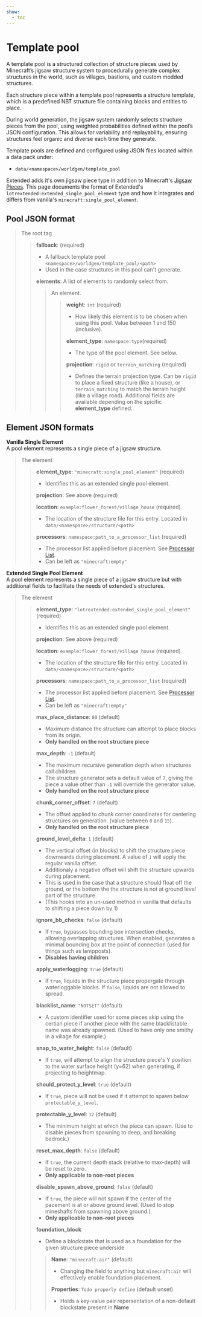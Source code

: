 ```yaml
---
show:
  - toc
---
```


# **Template pool**

A template pool is a structured collection of structure pieces used by Minecraft’s jigsaw structure system to procedurally generate complex structures in the world, such as villages, bastions, and custom modded structures.

Each structure piece within a template pool represents a structure template, which is a predefined NBT structure file containing blocks and entities to place.

During world generation, the jigsaw system randomly selects structure pieces from the pool, using weighted probabilities defined within the pool’s JSON configuration. This allows for variability and replayability, ensuring structures feel organic and diverse each time they generate.

Template pools are defined and configured using JSON files located within a data pack under:  
- `data/<namespace>/worldgen/template_pool`

Extended adds it's own jigsaw piece type in addition to Minecraft's [Jigsaw Pieces](https://minecraft.wiki/w/Template_pool#Pool_elements). This page documents the format of Extended's `lotrextended:extended_single_pool_element` type and how it integrates and differs from vanilla's `minecraft:single_pool_element`.

Pool JSON format
---

> The root tag
>
> > **fallback**: (required)
> >
> > - A fallback template pool `<namespace>/worldgen/template_pool/<path>`
> > - Used in the case structures in this pool can't generate.
> >
> > **elements**: A list of elements to randomly select from.
> > > An element.
> > > > **weight**: `int` (required)
> > > >
> > > > - How likely this element is to be chosen when using this pool. Value between 1 and 150 (inclusive).
> > > >
> > > > **element_type**: `namespace:type`(required)
> > > >
> > > > - The type of the pool element. See below.
> > > >
> > > > **projection**: `rigid` or `terrain_matching` (required)
> > > >
> > > > - Defines the terrain projection type. Can be `rigid` to place a fixed structure (like a house), or `terrain_matching` to match the terrain height (like a village road).
> > > > Additional fields are available depending on the spicific **element_type** defined.


Element JSON formats
---

**Vanilla Single Element**  
A pool element represents a single piece of a jigsaw structure.
> The element
>
> > **element_type**: `"minecraft:single_pool_element"` (required)
> >
> > - Identifies this as an extended single pool element.
> >
> > **projection**: See above (required)
> >
> > **location**: `example:flower_forest/village_house` (required)
> >
> > - The location of the structure file for this entry. Located in `data/<namespace>/structure/<path>`
> >
> > **processors**: `namespace:path_to_a_processor_list` (required)
> >
> > - The processor list applied before placement. See [Processor List](https://minecraft.wiki/w/Processor_list).
> > - Can be left as `"minecraft:empty"`

**Extended Single Pool Element**  
A pool element represents a single piece of a jigsaw structure but with additional fields to facilitate the needs of extended's structures.
> The element
>
> > **element_type**: `"lotrextended:extended_single_pool_element"` (required)
> >
> > - Identifies this as an extended single pool element.
> >
> > **projection**: See above (required)
> >
> > **location**: `example:flower_forest/village_house` (required)
> >
> > - The location of the structure file for this entry. Located in `data/<namespace>/structure/<path>` 
> >
> > **processors**: `namespace:path_to_a_processor_list` (required)
> >
> > - The processor list applied before placement. See [Processor List](https://minecraft.wiki/w/Processor_list).
> > - Can be left as `"minecraft:empty"`
> >
> > **max_place_distance**: `80` (default)
> >
> > - Maximum distance the structure can attempt to place blocks from its origin.
> > - **Only handled on the root structure piece**
> >
> > **max_depth**: `-1` (default)
> >
> > - The maximum recursive generation depth when structures call children.
> > - The structure generator sets a default value of `7`, giving the piece a value other than `-1` will override the generator value.
> > - **Only handled on the root structure piece**
> >
> > **chunk_corner_offset**: `7` (default)
> >
> > - The offset applied to chunk corner coordinates for centering structures on generation. (value between `0` and `15`).
> > - **Only handled on the root structure piece**
> >
> > **ground_level_delta**: `1` (default)
> >
> > - The vertical offset (in blocks) to shift the structure piece downwards during placement. A value of <code>1</code> will apply the regular vanilla offset.
> > - Additionaly a negative offset will shift the structure upwards during placement.
> > - This is used in the case that a structure should float off the ground, or the bottom the the structure is not at ground level part of the structure.
> > - (This hooks into an un-used method in vanilla that defaults to shifting a piece down by 1)
> >
> > **ignore_bb_checks**: `false` (default)
> >
> > - If `true`, bypasses bounding box intersection checks, allowing overlapping structures. When enabled, generates a minimal bounding box at the point of connection (used for things such as lampposts).
> > - **Disables having children**
> >
> > **apply_waterlogging**: `true` (default)
> >
> > - If `true`, liquids in the structure piece propergate through waterloggable blocks. If `false`, liquids are not allowed to spread.
> >
> > **blacklist_name**: `"NOTSET"` (default)
> >
> > - A custom identifier used for some pieces skip using the certian piece if another piece with the same blacklistable name was already spawned. (Used to have only one smithy in a village for example.)
> >
> > **snap_to_water_height**: `false` (default)
> >
> > - If `true`, will attempt to align the structure piece's Y position to the water surface height (y=62) when generating, if projecting to heightmap.
> >
> > **should_protect_y_level**: `true` (default)
> >
> > - If `true`, piece will not be used if it attempt to spawn below `protectable_y_level`.
> >
> > **protectable_y_level**: `12` (default)
> >
> > - The minimum height at which the piece can spawn. (Use to disable pieces from spawning to deep, and breaking bedrock.)
> >
> > **reset_max_depth**: `false` (default)
> >
> > - If `true`, the current depth stack (relative to max-depth) will be reset to zero.
> > - **Only applicable to non-root pieces**
> >
> > **disable_spawn_above_ground**: `false` (default)
> >
> > - If `true`, the piece will not spawn if the center of the pacement is at or above ground level. (Used to stop mineshafts from spawning above ground.)
> > - **Only applicable to non-root pieces**
> >
> > **foundation_block**
> >
> > - Define a blockstate that is used as a foundation for the given structure piece underside
> >
> > > **Name**: `"minecraft:air"` (default)
> > >
> > > - Changing the field to anything but `minecraft:air` will effectively enable foundation placement.
> > >
> > > **Properties**: `Todo properly define` (default unset)
> > >
> > > - Holds a key-value pair repersentation of a non-default blockstate present in **Name**
